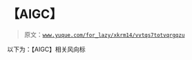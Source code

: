 # 【AIGC】

> 原文：[`www.yuque.com/for_lazy/xkrm14/vvtqs7totvqrgqzu`](https://www.yuque.com/for_lazy/xkrm14/vvtqs7totvqrgqzu)

以下为：【AIGC】相关风向标


